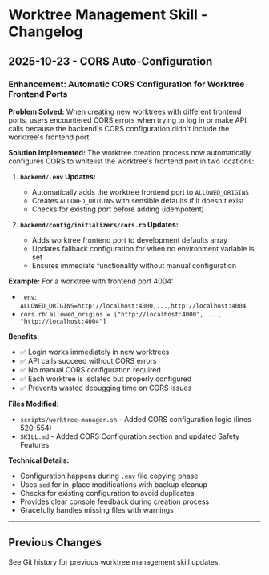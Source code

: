 # Worktree Management Skill - Changelog

## 2025-10-23 - CORS Auto-Configuration

### Enhancement: Automatic CORS Configuration for Worktree Frontend Ports

**Problem Solved:**
When creating new worktrees with different frontend ports, users encountered CORS errors when trying to log in or make API calls because the backend's CORS configuration didn't include the worktree's frontend port.

**Solution Implemented:**
The worktree creation process now automatically configures CORS to whitelist the worktree's frontend port in two locations:

1. **`backend/.env` Updates:**
   - Automatically adds the worktree frontend port to `ALLOWED_ORIGINS`
   - Creates `ALLOWED_ORIGINS` with sensible defaults if it doesn't exist
   - Checks for existing port before adding (idempotent)

2. **`backend/config/initializers/cors.rb` Updates:**
   - Adds worktree frontend port to development defaults array
   - Updates fallback configuration for when no environment variable is set
   - Ensures immediate functionality without manual configuration

**Example:**
For a worktree with frontend port 4004:
- `.env`: `ALLOWED_ORIGINS=http://localhost:4000,...,http://localhost:4004`
- `cors.rb`: `allowed_origins = ["http://localhost:4000", ..., "http://localhost:4004"]`

**Benefits:**
- ✅ Login works immediately in new worktrees
- ✅ API calls succeed without CORS errors
- ✅ No manual CORS configuration required
- ✅ Each worktree is isolated but properly configured
- ✅ Prevents wasted debugging time on CORS issues

**Files Modified:**
- `scripts/worktree-manager.sh` - Added CORS configuration logic (lines 520-554)
- `SKILL.md` - Added CORS Configuration section and updated Safety Features

**Technical Details:**
- Configuration happens during `.env` file copying phase
- Uses `sed` for in-place modifications with backup cleanup
- Checks for existing configuration to avoid duplicates
- Provides clear console feedback during creation process
- Gracefully handles missing files with warnings

---

## Previous Changes

See Git history for previous worktree management skill updates.
